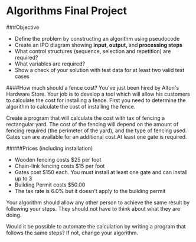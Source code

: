 # Algorithms Final Project
###Objective
* Define the problem by constructing an algorithm using pseudocode
* Create an IPO diagram showing <strong>input, output, </strong>and<strong> processing steps</strong>
* What control structures (sequence, selection and repetition) are required?
* What variables are required?
* Show a check of your solution with test data for at least two valid test cases


####How much should a fence cost?
You've just been hired by Alton's Hardware Store. Your job is to develop a tool which will allow his customers to calculate the cost for installing a fence. First you need to determine the algorithm to calculate the cost of installing the fence. 

Create a program that will calculate the cost with tax of fencing a rectangular yard. The cost of the
fencing will depend on the amount of fencing required (the perimeter of the yard), and the type of fencing
used. Gates can are available for an additional cost.At least one gate is required.

#####Prices (including installation)
* Wooden fencing costs $25 per foot
* Chain-link fencing costs $15 per foot
* Gates cost $150 each. You must install at least one gate and can install up to 3
* Building Permit costs $50.00
* The tax rate is 6.0% but it doesn't apply to the building permit

Your algorithm should allow any other person to achieve the same result by following your steps. They should not have to think about what they are doing.

Would it be possible to automate the calculation by writing a program that follows the same steps? If not, change your algorithm.

